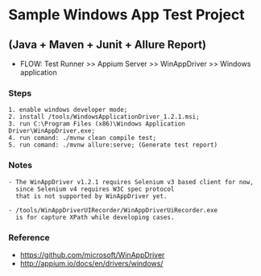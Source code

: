 # Sample Windows App Test Project

## (Java + Maven + Junit + Allure Report)

- FLOW: Test Runner >> Appium Server >> WinAppDriver >> Windows application

### Steps

~~~Text
1. enable windows developer mode;
2. install /tools/WindowsApplicationDriver_1.2.1.msi;
3. run C:\Program Files (x86)\Windows Application Driver\WinAppDriver.exe;
4. run comand: ./mvnw clean compile test;
5. run comand: ./mvnw allure:serve; (Generate test report)
~~~

### Notes

~~~Text
- The WinAppDriver v1.2.1 requires Selenium v3 based client for now,
  since Selenium v4 requires W3C spec protocol
  that is not supported by WinAppDriver yet.

- /tools/WinAppDriverUIRecorder/WinAppDriverUiRecorder.exe
  is for capture XPath while developing cases.
~~~

### Reference

- <https://github.com/microsoft/WinAppDriver>
- <http://appium.io/docs/en/drivers/windows/>
